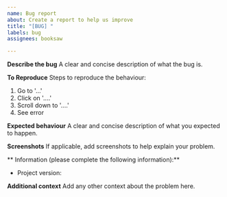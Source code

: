 ```yaml
---
name: Bug report
about: Create a report to help us improve
title: "[BUG] "
labels: bug
assignees: booksaw

---
```


**Describe the bug**
A clear and concise description of what the bug is.

**To Reproduce**
Steps to reproduce the behaviour:
1. Go to '...'
2. Click on '....'
3. Scroll down to '....'
4. See error

**Expected behaviour**
A clear and concise description of what you expected to happen.

**Screenshots**
If applicable, add screenshots to help explain your problem.

** Information (please complete the following information):**
- Project version: 

**Additional context**
Add any other context about the problem here.

